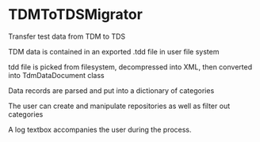 # TDMToTDSMigrator

 Transfer test data from TDM to TDS

 TDM data is contained in an exported .tdd file in user file system
 
 tdd file is picked from filesystem, decompressed into XML, then converted into TdmDataDocument class
 
 Data records are parsed and put into a dictionary of categories

 The user can create and manipulate repositories as well as filter out categories

 A log textbox accompanies the user during the process.

